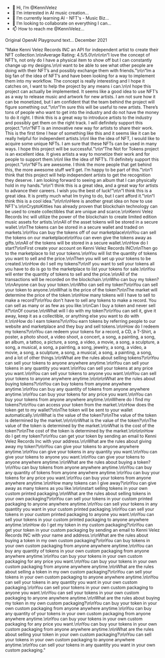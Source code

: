 - 👋 Hi, I’m @KenniVelez
- 👀 I’m interested in AI music creation...
- 🌱 I’m currently learning AI - NFT's - Music Biz...
- 💞️ I’m looking to collaborate on everything I can...
- 📫 How to reach me @KenniVelez...

Original OpenAI Playground text... December 2021

"Make Kenni Velez Records INC an API for independent artist to create their NFT collection.\n\nAverage Rating: 4.5/5.0\n\n\n\n“I love the concept of NFT’s, not only do I have a physical item to show off but I can constantly change up my designs.\n\nI want to be able to see what other people are doing with their NFT’s and possibly exchange them with friends.”\n\n“Im a big fan of the idea of NFT’s and have been looking for a way to implement them into my workflow. The concept is really interesting and I hope it catches on, I want to help the project by any means i can.\n\nI hope this project can actually be implemented. It seems like a good idea to use NFT’s as a way to release music and artwork for new artists. I am not sure how it can be monetized, but I am confident that the team behind the project will figure something out.”\n\n“I’m sure this will be useful to new artists. There’s tons of people who want to get into the industry and do not have the money to do it right. I think this is a great way to introduce artists to the industry and possibly get them on the right track. I will definitely support this project.”\n\n“NFT is an innovative new way for artists to share their work. This is the first time I hear of something like this and it seems like it can be really helpful for independent artists.\n\nI like the idea of NFT, I would like to acquire some unique NFTs. I am sure that these NFTs can be used in many ways. I hope this project will be successful.”\n\n“The Not for Tokens project is an excellent idea. It gives artists a way to monetize their work and for people to support them.\n\nI like the idea of NFT’s. I’ll definitely support this project.”\n\n“NFTs are awesome. I think the more people that get behind this, the more awesome stuff we’ll get. I’m happy to be part of this.”\n\n“I think that this project will help independent artists to get the recognition they deserve. I am looking forward to seeing an album that I can physically hold in my hands.”\n\n“I think this is a great idea, and a great way for artists to advance their careers. I wish you the best of luck!”\n\n“I think this is a great idea. It is pretty much what Im trying to do, but I cant afford it.”\n\n“I think this is a cool idea.”\n\n\n\nHere is another great idea on how to use NFT's.\n\nCryptoKitties has already proven that blockchain technology can be used to create collectibles that are unique and scarce.\n\nKenni Velez Records Inc will utilize the power of the blockchain to create limited edition music assets for artists.\n\nAll of the asset tokens will be stored in a secure wallet.\n\nThe tokens can be stored in a secure wallet and traded on markets.\n\nYou can buy the tokens off of our marketplace\n\nYou can sell the tokens on our marketplace\n\nYou can even give the tokens away as gifts.\n\nAll of the tokens will be stored in a secure wallet.\n\nHow do I start?\n\nFirst create your account on Kenni Velez Records INC\n\nThen go to the marketplace to list your tokens.\n\nYou will list the quantity of tokens you want to sell and the price.\n\nThen you will set up your tokens to be created.\n\nHow do I sell my tokens?\n\nIf you want to sell your tokens all you have to do is go to the marketplace to list your tokens for sale.\n\nYou will enter the quantity of tokens to sell and the price.\n\nAll of the transactions will be recorded on the blockchain.\n\nWho can buy my token?\n\nAnyone can buy your token.\n\nWho can sell my token?\n\nYou can sell your token to anyone.\n\nWhat is the price of the token?\n\nThe market will determine the price of the token.\n\nHow many tokens will I have to sell to make a record?\n\nYou don't have to sell any tokens to make a record. You can sell as many or as few as you like.\n\nCan I buy a token and never sell it?\n\nOf course.\n\nWhat will I do with my token?\n\nYou can sell it, give it away, keep it as a collectible, or anything else you want to do with it.\n\nHow do I earn tokens?\n\nYou earn tokens by referring people to our website and marketplace and they buy and sell tokens.\n\nHow do I redeem my tokens?\n\nYou can redeem your tokens for a record, a CD, a T-Shirt, a poster, a photo shoot, a video shoot, a concert, a song, a painting, a song, an album, a tattoo, a picture, a song, a video, a movie, a song, a sculpture, a song, a musical, a song, a painting, a song, jewelry, a song, a video, a movie, a song, a sculpture, a song, a musical, a song, a painting, a song, and a lot of other things.\n\nWhat are the rules about selling tokens?\n\nYou can sell your tokens to anyone anywhere anytime.\n\nYou can sell your tokens in any quantity you want.\n\nYou can sell your tokens at any price you want.\n\nYou can sell your tokens to anyone you want.\n\nYou can sell your tokens to anyone anywhere anytime.\n\n\n\nWhat are the rules about buying tokens?\n\nYou can buy tokens from anyone anywhere anytime.\n\nYou can buy any quantity of tokens from anyone anywhere anytime.\n\nYou can buy your tokens for any price you want.\n\nYou can buy your tokens from anyone anywhere anytime.\n\nWhere do I find my tokens?\n\nYou can access your token from the market.\n\nHow does the token get to my wallet?\n\nThe token will be sent to your wallet automatically.\n\nWhat is the value of the token?\n\nThe value of the token is determined by the market.\n\n\n\nWhat is the value of the token?\n\nThe value of the token is determined by the market.\n\nWhat is the cost of the token?\n\nThe cost of the token is determined by the market.\n\n\n\nHow do I get my token?\n\nYou can get your token by sending an email to Kenni Velez Records Inc with your address.\n\nWhat are the rules about giving away my token?\n\nYou can give your tokens to anyone anywhere anytime.\n\nYou can give your tokens in any quantity you want.\n\nYou can give your tokens to anyone you want.\n\nYou can give your tokens to anyone anywhere anytime.\n\nWhat are the rules about buying a token?\n\nYou can buy tokens from anyone anywhere anytime.\n\nYou can buy any quantity of tokens from anyone anywhere anytime.\n\nYou can buy your tokens for any price you want.\n\nYou can buy your tokens from anyone anywhere anytime.\n\nHow many tokens can I give away?\n\nYou can give away as many tokens as you like.\n\n\nstart selling tokens in your own custom printed packaging.\n\nWhat are the rules about selling tokens in your own packaging?\n\nYou can sell your tokens in your custom printed packaging to anyone anywhere anytime.\n\nYou can sell your tokens in any quantity you want in your custom printed packaging.\n\nYou can sell your tokens in your custom printed packaging to anyone you want.\n\nYou can sell your tokens in your custom printed packaging to anyone anywhere anytime.\n\nHow do I get my token in my custom packaging?\n\nYou can get your token in your custom packaging by sending an email to Kenni Velez Records INC with your name and address.\n\nWhat are the rules about buying a token in my own custom packaging?\n\nYou can buy tokens in your own custom packaging from anyone anywhere anytime.\n\nYou can buy any quantity of tokens in your own custom packaging from anyone anywhere anytime.\n\nYou can buy your tokens in your own custom packaging for any price you want.\n\nYou can buy your tokens in your own custom packaging from anyone anywhere anytime.\n\nWhat are the rules about selling a token in my own custom packaging?\n\nYou can sell your tokens in your own custom packaging to anyone anywhere anytime.\n\nYou can sell your tokens in any quantity you want in your own custom packaging.\n\nYou can sell your tokens in your own custom packaging to anyone you want.\n\nYou can sell your tokens in your own custom packaging to anyone anywhere anytime.\n\nWhat are the rules about buying my token in my own custom packaging?\n\nYou can buy your token in your own custom packaging from anyone anywhere anytime.\n\nYou can buy any quantity of your tokens in your own custom packaging from anyone anywhere anytime.\n\nYou can buy your tokens in your own custom packaging for any price you want.\n\nYou can buy your tokens in your own custom packaging from anyone anywhere anytime.\n\nWhat are the rules about selling your token in your own custom packaging?\n\nYou can sell your tokens in your own custom packaging to anyone anywhere anytime.\n\nYou can sell your tokens in any quantity you want in your own custom packaging."
<!---
KenniVelez/KenniVelez is a ✨ special ✨ repository because its `README.md` (this file) appears on your GitHub profile.
You can click the Preview link to take a look at your changes.
--->
